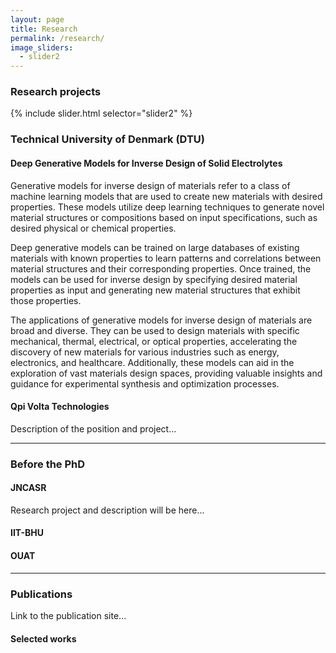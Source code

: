 ```yaml
---
layout: page
title: Research
permalink: /research/
image_sliders:
  - slider2
---
```


### Research projects

{% include slider.html selector="slider2" %}

### Technical University of Denmark (DTU)
#### Deep Generative Models for Inverse Design of Solid Electrolytes

Generative models for inverse design of materials refer to a class of machine learning models that are used to create new materials with desired properties. These models utilize deep learning techniques to generate novel material structures or compositions based on input specifications, such as desired physical or chemical properties.


Deep generative models can be trained on large databases of existing materials with known properties to learn patterns and correlations between material structures and their corresponding properties. Once trained, the models can be used for inverse design by specifying desired material properties as input and generating new material structures that exhibit those properties.

The applications of generative models for inverse design of materials are broad and diverse. They can be used to design materials with specific mechanical, thermal, electrical, or optical properties, accelerating the discovery of new materials for various industries such as energy, electronics, and healthcare. Additionally, these models can aid in the exploration of vast materials design spaces, providing valuable insights and guidance for experimental synthesis and optimization processes. 





#### Qpi Volta Technologies

Description of the position and project...

------------------------------------


### Before the PhD 

#### JNCASR

Research project and description will be here...


#### IIT-BHU





#### OUAT



---------------------------------



### Publications

Link to the publication site... 


#### Selected works

